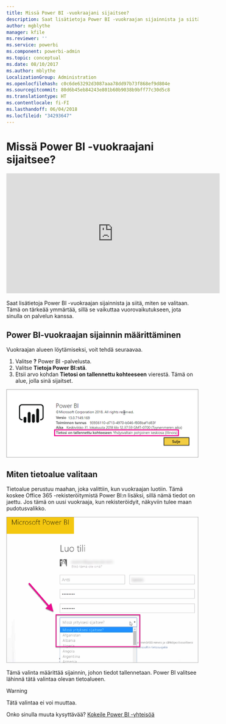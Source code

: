 ```yaml
---
title: Missä Power BI -vuokraajani sijaitsee?
description: Saat lisätietoja Power BI -vuokraajan sijainnista ja siitä, miten se valitaan. Tämä on tärkeää ymmärtää, sillä se vaikuttaa vuorovaikutukseen, jota sinulla on palvelun kanssa.
author: mgblythe
manager: kfile
ms.reviewer: ''
ms.service: powerbi
ms.component: powerbi-admin
ms.topic: conceptual
ms.date: 08/10/2017
ms.author: mblythe
LocalizationGroup: Administration
ms.openlocfilehash: c0c6de63292d3087aaa78dd97b73f868ef9d804e
ms.sourcegitcommit: 80d6b45eb84243e801b60b9038b9bff77c30d5c8
ms.translationtype: HT
ms.contentlocale: fi-FI
ms.lasthandoff: 06/04/2018
ms.locfileid: "34293647"
---
```

# <a name="where-is-my-power-bi-tenant-located"></a>Missä Power BI -vuokraajani sijaitsee?
<iframe width="560" height="315" src="https://www.youtube.com/embed/0fOxaHJPvdM?showinfo=0" frameborder="0" allowfullscreen></iframe>

Saat lisätietoja Power BI -vuokraajan sijainnista ja siitä, miten se valitaan. Tämä on tärkeää ymmärtää, sillä se vaikuttaa vuorovaikutukseen, jota sinulla on palvelun kanssa.

## <a name="how-to-determine-where-your-power-bi-tenant-is-located"></a>Power BI-vuokraajan sijainnin määrittäminen
Vuokraajan alueen löytämiseksi, voit tehdä seuraavaa.

1. Valitse **?** Power BI -palvelusta.
2. Valitse **Tietoja Power BI:stä**.
3. Etsii arvo kohdan **Tietosi on tallennettu kohteeseen** vierestä. Tämä on alue, jolla sinä sijaitset.

![](media/service-admin-where-is-my-tenant-located/power-bi-data-region.png)

## <a name="how-the-data-region-is-selected"></a>Miten tietoalue valitaan
Tietoalue perustuu maahan, joka valittiin, kun vuokraajan luotiin. Tämä koskee Office 365 -rekisteröitymistä Power BI:n lisäksi, sillä nämä tiedot on jaettu. Jos tämä on uusi vuokraaja, kun rekisteröidyit, näkyviin tulee maan pudotusvalikko.

![](media/service-admin-where-is-my-tenant-located/sign-up-country-selection.png)

Tämä valinta määrittää sijainnin, johon tiedot tallennetaan. Power BI valitsee lähinnä tätä valintaa olevan tietoalueen.

> [!WARNING]
> Tätä valintaa ei voi muuttaa.
> 
> 

Onko sinulla muuta kysyttävää? [Kokeile Power BI -yhteisöä](http://community.powerbi.com/)

